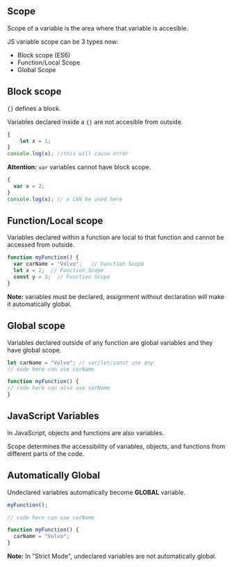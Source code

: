 ## Scope

Scope of a variable is the area where that variable is accesible.

JS variable scope can be 3 types now:

* Block scope (ES6)
* Function/Local Scope
* Global Scope

## Block scope

`{}` defines a block.

Variables declared inside a `{}` are not accesible from outside.

```javascript
{
    let x = 1;
}
console.log(x); //this will cause error
```

**Attention:** `var` variables cannot have block scope.

```javascript
{
  var x = 2;
}
console.log(x); // x CAN be used here
```

## Function/Local scope

Variables declared within a function are local to that function and cannot be accessed from outside.

```javascript
function myFunction() {
  var carName = "Volvo";   // Function Scope
  let x = 2;  // Function Scope
  const y = 3;  // Function Scope
}
```

**Note:** variables must be declared, assignment without declaration will make it automatically global.

## Global scope

Variables declared outside of any function are global variables and they have global scope.

```javascript
let carName = "Volvo"; // var/let/const use any
// code here can use carName

function myFunction() {
// code here can also use carName
}
```

## JavaScript Variables

In JavaScript, objects and functions are also variables.

Scope determines the accessibility of variables, objects, and functions from different parts of the code.

## Automatically Global

Undeclared variables automatically become **GLOBAL** variable.

```javascript
myFunction();

// code here can use carName

function myFunction() {
  carName = "Volvo";
}
```

**Note:** In "Strict Mode", undeclared variables are not automatically global.
